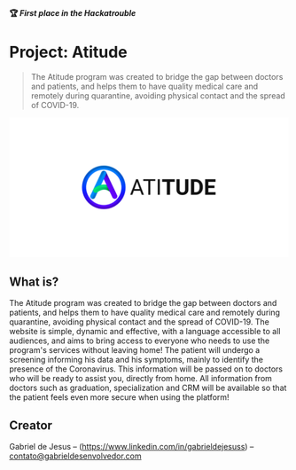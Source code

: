 #### 🏆 _First place in the Hackatrouble_

# Project: Atitude
> The Atitude program was created to bridge the gap between doctors and patients, and helps them to have quality medical care and remotely during quarantine, avoiding physical contact and the spread of COVID-19.



![](social-preview-atitude.png)



## What is?

The Atitude program was created to bridge the gap between doctors and patients, and helps them to have quality medical care and remotely during quarantine, avoiding physical contact and the spread of COVID-19. The website is simple, dynamic and effective, with a language accessible to all audiences, and aims to bring access to everyone who needs to use the program's services without leaving home! The patient will undergo a screening informing his data and his symptoms, mainly to identify the presence of the Coronavirus. This information will be passed on to doctors who will be ready to assist you, directly from home. All information from doctors such as graduation, specialization and CRM will be available so that the patient feels even more secure when using the platform!

## Creator

Gabriel de Jesus – (https://www.linkedin.com/in/gabrieldejesuss) – contato@gabrieldesenvolvedor.com